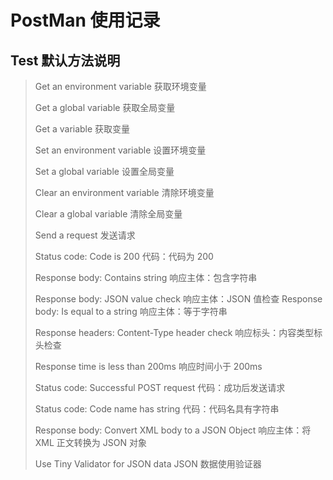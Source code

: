 # PostMan 使用记录

## Test 默认方法说明
> Get an environment variable
> 获取环境变量
> 
> Get a global variable
> 获取全局变量
> 
> Get a variable
> 获取变量
> 
> Set an environment variable
> 设置环境变量
> 
> Set a global variable
> 设置全局变量
> 
> Clear an environment variable
> 清除环境变量
> 
> Clear a global variable
> 清除全局变量
> 
> Send a request
> 发送请求
> 
> Status code: Code is 200
> 代码：代码为 200
> 
> Response body: Contains string
> 响应主体：包含字符串
> 
> Response body: JSON value check
> 响应主体：JSON 值检查
> Response body: Is equal to a string
> 响应主体：等于字符串
> 
> Response headers: Content-Type header check
> 响应标头：内容类型标头检查
> 
> Response time is less than 200ms
> 响应时间小于 200ms
> 
> Status code: Successful POST request
> 代码：成功后发送请求
> 
> Status code: Code name has string
> 代码：代码名具有字符串
> 
> Response body: Convert XML body to a JSON Object
> 响应主体：将 XML 正文转换为 JSON 对象
> 
> Use Tiny Validator for JSON data
> JSON 数据使用验证器
> 




